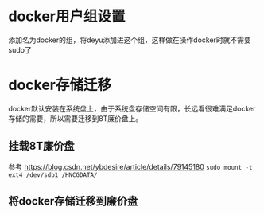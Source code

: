 # docker用户组设置
添加名为docker的组，将deyu添加进这个组，这样做在操作docker时就不需要sudo了

# docker存储迁移
docker默认安装在系统盘上，由于系统盘存储空间有限，长远看很难满足docker存储的需要，所以需要迁移到8T廉价盘上。

## 挂载8T廉价盘
参考 https://blog.csdn.net/ybdesire/article/details/79145180
`sudo mount -t ext4 /dev/sdb1 /HNCGDATA/`

## 将docker存储迁移到廉价盘
